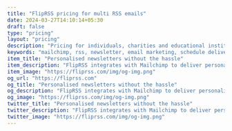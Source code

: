 ```yaml
---
title: "FlipRSS pricing for multi RSS emails"
date: 2024-03-27T14:10:14+05:30
draft: false
type: "pricing"
layout: "pricing"
description: "Pricing for individuals, charities and educational institutions | FlipRSS"
keywords: "mailchimp, rss, newsletter, email marketing, schedule delivery, open rate, subscriber, engagement"
item_title: "Personalised newsletters without the hassle"
item_description: "FlipRSS integrates with Mailchimp to deliver personalised RSS-powered email newsletters to your subscribers."
item_image: "https://fliprss.com/img/og-img.png"
og_url: "https://fliprss.com"
og_title: "Personalised newsletters without the hassle"
og_description: "FlipRSS integrates with Mailchimp to deliver personalised RSS-powered email newsletters to your subscribers."
og_image: "https://fliprss.com/img/og-img.png"
twitter_title: "Personalised newsletters without the hassle"
twitter_description: "FlipRSS integrates with Mailchimp to deliver personalised RSS-powered email newsletters to your subscribers."
twitter_image: "https://fliprss.com/img/og-img.png"
---
```

